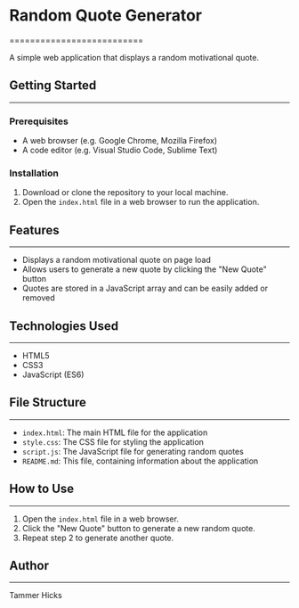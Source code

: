 # Random Quote Generator
==========================

A simple web application that displays a random motivational quote.

## Getting Started
---------------

### Prerequisites

* A web browser (e.g. Google Chrome, Mozilla Firefox)
* A code editor (e.g. Visual Studio Code, Sublime Text)

### Installation

1. Download or clone the repository to your local machine.
2. Open the `index.html` file in a web browser to run the application.

## Features
--------

* Displays a random motivational quote on page load
* Allows users to generate a new quote by clicking the "New Quote" button
* Quotes are stored in a JavaScript array and can be easily added or removed

## Technologies Used
-------------------

* HTML5
* CSS3
* JavaScript (ES6)

## File Structure
----------------

* `index.html`: The main HTML file for the application
* `style.css`: The CSS file for styling the application
* `script.js`: The JavaScript file for generating random quotes
* `README.md`: This file, containing information about the application

## How to Use
-------------

1. Open the `index.html` file in a web browser.
2. Click the "New Quote" button to generate a new random quote.
3. Repeat step 2 to generate another quote.


## Author
------

Tammer Hicks